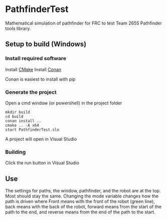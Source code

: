# PathfinderTest

Mathematical simulation of pathfinder for FRC to test Team 2655 Pathfinder tools library.

## Setup to build (Windows)

### Install required software
Install [CMake](https://cmake.org/)
Install [Conan](https://conan.io/)

Conan is easiest to install with pip

### Generate the project
Open a cmd window (or powershell) in the project folder
```
mkdir build
cd build
conan install ..
cmake .. -A x64
start PathfinderTest.sln
```

A project will open in Visual Studio

### Building
Click the run button in Visual Studio

## Use
The settings for paths, the window, pathfinder, and the robot are at the top. Most should stay the same. Changing the mode variable changes how the path is driven where Front means with the front of the robot (green line), back means with the back of the robot, forward means from the start of the path to the end, and reverse means from the end of the path to the start.